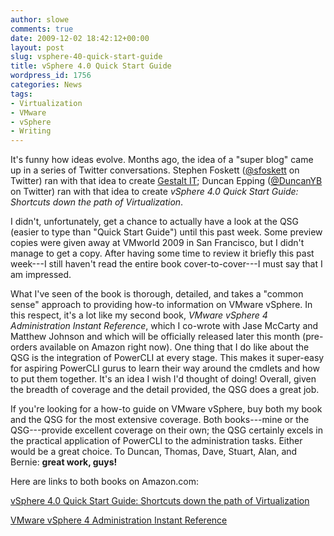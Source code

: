 ```yaml
---
author: slowe
comments: true
date: 2009-12-02 18:42:12+00:00
layout: post
slug: vsphere-40-quick-start-guide
title: vSphere 4.0 Quick Start Guide
wordpress_id: 1756
categories: News
tags:
- Virtualization
- VMware
- vSphere
- Writing
---
```


It's funny how ideas evolve. Months ago, the idea of a "super blog" came up in a series of Twitter conversations. Stephen Foskett ([@sfoskett](http://twitter.com/sfoskett) on Twitter) ran with that idea to create [Gestalt IT](http://gestaltit.com/); Duncan Epping ([@DuncanYB](http://twitter.com/duncanyb) on Twitter) ran with that idea to create _vSphere 4.0 Quick Start Guide: Shortcuts down the path of Virtualization_.

I didn't, unfortunately, get a chance to actually have a look at the QSG (easier to type than "Quick Start Guide") until this past week. Some preview copies were given away at VMworld 2009 in San Francisco, but I didn't manage to get a copy. After having some time to review it briefly this past week---I still haven't read the entire book cover-to-cover---I must say that I am impressed.

What I've seen of the book is thorough, detailed, and takes a "common sense" approach to providing how-to information on VMware vSphere. In this respect, it's a lot like my second book, _VMware vSphere 4 Administration Instant Reference_, which I co-wrote with Jase McCarty and Matthew Johnson and which will be officially released later this month (pre-orders available on Amazon right now). One thing that I do like about the QSG is the integration of PowerCLI at every stage. This makes it super-easy for aspiring PowerCLI gurus to learn their way around the cmdlets and how to put them together. It's an idea I wish I'd thought of doing! Overall, given the breadth of coverage and the detail provided, the QSG does a great job.

If you're looking for a how-to guide on VMware vSphere, buy both my book and the QSG for the most extensive coverage. Both books---mine or the QSG---provide excellent coverage on their own; the QSG certainly excels in the practical application of PowerCLI to the administration tasks. Either would be a great choice. To Duncan, Thomas, Dave, Stuart, Alan, and Bernie: **great work, guys!**

Here are links to both books on Amazon.com:

[vSphere 4.0 Quick Start Guide: Shortcuts down the path of Virtualization](http://www.amazon.com/vSphere-Quick-Start-Guide-Virtualization/dp/1439263450/ref=sr_1_7?ie=UTF8&s=books&qid=1259760531&sr=8-7)

[VMware vSphere 4 Administration Instant Reference](http://www.amazon.com/VMware-vSphere-Administration-Instant-Reference/dp/0470520728/ref=sr_1_3?ie=UTF8&s=books&qid=1259760531&sr=8-3)
